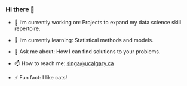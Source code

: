 ### Hi there 👋

<!--
**aj112358/aj112358** is a ✨ _special_ ✨ repository because its `README.md` (this file) appears on your GitHub profile.
Here are some ideas to get you started:
-->

- 🔭 I’m currently working on: Projects to expand my data science skill repertoire.

- 🌱 I’m currently learning: Statistical methods and models.
<!-- - 👯 I’m looking to collaborate on ... -->
<!-- - 🤔 I’m looking for help with ... -->
- 💬 Ask me about: How I can find solutions to your problems.

- 📫 How to reach me: singa@ucalgary.ca
<!-- - 😄 Pronouns: ... -->
- ⚡ Fun fact: I like cats!

